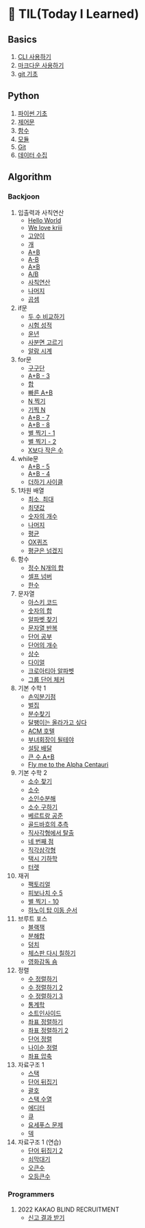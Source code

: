# 🌱 TIL(Today I Learned)

## Basics

1. [CLI 사용하기](startcamp/CLI.md)
2. [마크다운 사용하기](startcamp/markdown.md)
2. [git 기초](startcamp/git.md)



## Python

1. [파이썬 기초](python/0117_00_python_basics.md)
2. [제어문](python/0117_01_control_statement.md)
3. [함수](python/0119_02_01_function.md)
4. [모듈](python/0119_02_02_module.md)
5. [Git](python/0121_git.md)
6. [데이터 수집](python/0117_01_control_statement.md)



## Algorithm

### Backjoon

1. 입출력과 사칙연산
   - [Hello World](algorithm\backjoon\2557.md)
   - [We love kriii](algorithm\backjoon\10718.md)
   - [고양이](algorithm\backjoon\10171.md)
   - [개](algorithm\backjoon\10172.md)
   - [A+B](algorithm\backjoon\1000.md)
   - [A-B](algorithm\backjoon\1001.md)
   - [A×B](algorithm\backjoon\10998.md)
   - [A/B](algorithm\backjoon\1008.md)
   - [사칙연산](algorithm\backjoon\10869.md)
   - [나머지](algorithm\backjoon\10430.md)
   - [곱셈](algorithm\backjoon\2588.md)
2. if문
   - [두 수 비교하기](algorithm\backjoon\1330.md)
   - [시험 성적](algorithm\backjoon\9498.md)
   - [윤년](algorithm\backjoon\2753.md)
   - [사분면 고르기](algorithm\backjoon\14681.md)
   - [알람 시계](algorithm\backjoon\2884.md)
3. for문
   - [구구단](algorithm\backjoon\2739.md)
   - [A+B - 3](algorithm\backjoon\10950.md)
   - [합](algorithm\backjoon\8393.md)
   - [빠른 A+B](algorithm\backjoon\15552.md)
   - [N 찍기](algorithm\backjoon\2741.md)
   - [기찍 N](algorithm\backjoon\2742.md)
   - [A+B - 7](algorithm\backjoon\11021.md)
   - [A+B - 8](algorithm\backjoon\11022.md)
   - [별 찍기 - 1](algorithm\backjoon\2438.md)
   - [별 찍기 - 2](algorithm\backjoon\2439.md)
   - [X보다 작은 수](algorithm\backjoon\10871.md)
4. while문
   - [A+B - 5](algorithm\backjoon\10952.md)
   - [A+B - 4](algorithm\backjoon\10951.md)
   - [더하기 사이클](algorithm\backjoon\1110.md)
5. 1차원 배열
   - [최소, 최대](algorithm\backjoon\10818.md)
   - [최댓값](algorithm\backjoon\2562.md)
   - [숫자의 개수](algorithm\backjoon\2577.md)
   - [나머지](algorithm\backjoon\3052.md)
   - [평균](algorithm\backjoon\1546.md)
   - [OX퀴즈](algorithm\backjoon\8958.md)
   - [평균은 넘겠지](algorithm\backjoon\4344.md)
6. 함수
   - [정수 N개의 합](algorithm\backjoon\15596.md)
   - [셀프 넘버](algorithm\backjoon\4673.md)
   - [한수](algorithm\backjoon\1065.md)
7. 문자열
   - [아스키 코드](algorithm\backjoon\11654.md)
   - [숫자의 합](algorithm\backjoon\11720.md)
   - [알파벳 찾기](algorithm\backjoon\10809.md)
   - [문자열 반복](algorithm\backjoon\2675.md)
   - [단어 공부](algorithm\backjoon\1157.md)
   - [단어의 개수](algorithm\backjoon\1152.md)
   - [상수](algorithm\backjoon\2908.md)
   - [다이얼](algorithm\backjoon\5622.md)
   - [크로아티아 알파벳](algorithm\backjoon\2941.md)
   - [그룹 단어 체커](algorithm\backjoon\1316.md)
8. 기본 수학 1
   - [손익분기점](algorithm\backjoon\1712.md)
   - [벌집](algorithm\backjoon\2292.md)
   - [분수찾기](algorithm\backjoon\1193.md)
   - [달팽이는 올라가고 싶다](algorithm\backjoon\2869.md)
   - [ACM 호텔](algorithm\backjoon\10250.md)
   - [부녀회장이 될테야](algorithm\backjoon\2775.md)
   - [설탕 배달](algorithm\backjoon\2839.md)
   - [큰 수 A+B](algorithm\backjoon\10757.md)
   - [Fly me to the Alpha Centauri](algorithm\backjoon\1011.md)
9. 기본 수학 2
   - [소수 찾기](algorithm\backjoon\1978.md)
   - [소수](algorithm\backjoon\2581.md)
   - [소인수분해](algorithm\backjoon\11653.md)
   - [소수 구하기](algorithm\backjoon\1929.md)
   - [베르트랑 공준](algorithm\backjoon\4948.md)
   - [골드바흐의 추측](algorithm\backjoon\9020.md)
   - [직사각형에서 탈출](algorithm\backjoon\1085.md)
   - [네 번째 점](algorithm\backjoon\3009.md)
   - [직각삼각형](algorithm\backjoon\4153.md)
   - [택시 기하학](algorithm\backjoon\3053.md)
   - [터렛](algorithm\backjoon\1002.md)
10. 재귀
    - [팩토리얼](algorithm\backjoon\10872.md)
    - [피보나치 수 5](algorithm\backjoon\10870.md)
    - [별 찍기 - 10](algorithm\backjoon\2447.md)
    - [하노이 탑 이동 순서](algorithm\backjoon\11729.md)
11. 브루트 포스
    - [블랙잭](algorithm\backjoon\2798.md)
    - [분해합](algorithm\backjoon\2231.md)
    - [덩치](algorithm\backjoon\7568.md)
    - [체스판 다시 칠하기](algorithm\backjoon\1018.md)
    - [영화감독 숌](algorithm\backjoon\1436.md)
12. 정렬
    - [수 정렬하기](algorithm\backjoon\2750.md)
    - [수 정렬하기 2](algorithm\backjoon\2751.md)
    - [수 정렬하기 3](algorithm\backjoon\10989.md)
    - [통계학](algorithm\backjoon\2108.md)
    - [소트인사이드](algorithm\backjoon\1427.md)
    - [좌표 정렬하기](algorithm\backjoon\11650.md)
    - [좌표 정렬하기 2](algorithm\backjoon\11651.md)
    - [단어 정렬](algorithm\backjoon\1181.md)
    - [나이순 정렬](algorithm\backjoon\10814.md)
    - [좌표 압축](algorithm\backjoon\18870.md)
13. 자료구조 1
    - [스택](algorithm\backjoon\10828.md)
    - [단어 뒤집기](algorithm\backjoon\9093.md)
    - [괄호](algorithm\backjoon\9012.md)
    - [스택 수열](algorithm\backjoon\1874.md)
    - [에디터](algorithm\backjoon\1406.md)
    - [큐](algorithm\backjoon\10845.md)
    - [요세푸스 문제](algorithm\backjoon\1158.md)
    - [덱](algorithm\backjoon\10866.md)
14. 자료구조 1 (연습)
    - [단어 뒤집기 2](algorithm\backjoon\17413.md)
    - [쇠막대기](algorithm\backjoon\10799.md)
    - [오큰수](algorithm\backjoon\17298.md)
    - [오등큰수](algorithm\backjoon\17299.md)



### Programmers

1. 2022 KAKAO BLIND RECRUITMENT
   - [신고 결과 받기](algorithm\programmers\92334.md)
